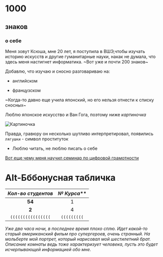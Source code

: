 # 1000
## знаков
### о себе

Меня зовут Ксюша, мне 20 лет, я поступила в ВШЭ,чтобы изучать историю искусств и другие гуманитарные науки, накак не думала, что здесь меня настигнет информатика.
~Вот уже и почти 200 знаков~

Добавлю, что изучаю и сносно разговариваю на:

* английском

- французском

~Когда-то давно еще учила японский, но его нельзя отнести к списку сносных~

Люблю японское искусство и Ван Гога, поэтому ниже *картиночка*

![Картиночка](https://artchive.ru/res/media/img/oy1400/work/456/294747.jpg "Копия Ван Гогом Японской гравюры")

Правда, гравюру он несколько шутливо интерпретировал, появились `лягушки` - символ проституток

+ Люблю читать, не люблю писать о себе

[Вот еще чему меня научил семинар по цифровой грамотности](https://www.google.com "В жизни пригодится?")

Alt-Бббонусная табличка
=======================

|*Кол-во студентов*|_№ Курса_**| 
|:----------------:|:---------:| 
|      **54**      |      1    | 
|       __2__      |      4    |   
|`((((((((((((((((`|`(((((((((`|

*Уже два часа ночи, в последнее время плохо сплю. Идет какой-то старый американский фильм про супергероев, очень странный. На мольберте мой портрет, который нарисовал мой шестилетний брат. Описание комнаты ведь тоже характеризует человека, пусть это будет исчерпывающей информацией обо мне.*
